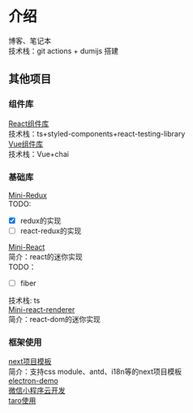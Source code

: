 # 介绍
博客、笔记本<br>
技术栈：git actions + dumijs 搭建

## 其他项目
### 组件库
[React组件库](https://github.com/Aledenn/cbsama-ui)<br>
技术栈：ts+styled-components+react-testing-library<br>
[Vue组件库](https://github.com/Aledenn/Cb-UI)<br>
技术栈：Vue+chai
### 基础库
[Mini-Redux](git@github.com:Aledenn/mini-react-redux.git)<br>
TODO:
- [X] redux的实现
- [ ] react-redux的实现

[Mini-React](https://github.com/Aledenn/cb-react)<br>
简介：react的迷你实现<br>
TODO：
- [ ] fiber

技术栈: ts<br>
[Mini-react-renderer](https://github.com/Aledenn/react-dom-mini)<br>
简介：react-dom的迷你实现
### 框架使用
[next项目模板](https://github.com/Aledenn/next-template)<br>
简介：支持css module、antd、i18n等的next项目模板<br>
[electron-demo](https://github.com/Aledenn/electronProject)<br>
[微信小程序云开发](https://github.com/Aledenn/Translation)<br>
[taro使用](https://github.com/Aledenn/taroPj)<br>